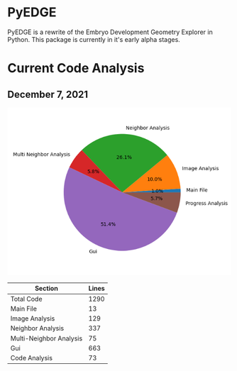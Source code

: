 # PyEDGE
PyEDGE is a rewrite of the Embryo Development Geometry Explorer in Python. This package is currently in it's early alpha stages.

# Current Code Analysis

## December 7, 2021
![Code Sections by Percent of Total Lines](Code-Analysis/PieChart12-07-2021.png)

| Section                 | Lines |
| ----------------------- | ----- |
| Total Code              | 1290  |
| Main File               | 13    |
| Image Analysis          | 129   |
| Neighbor Analysis       | 337   |
| Multi-Neighbor Analysis | 75    |
| Gui                     | 663   |
| Code Analysis           | 73    |